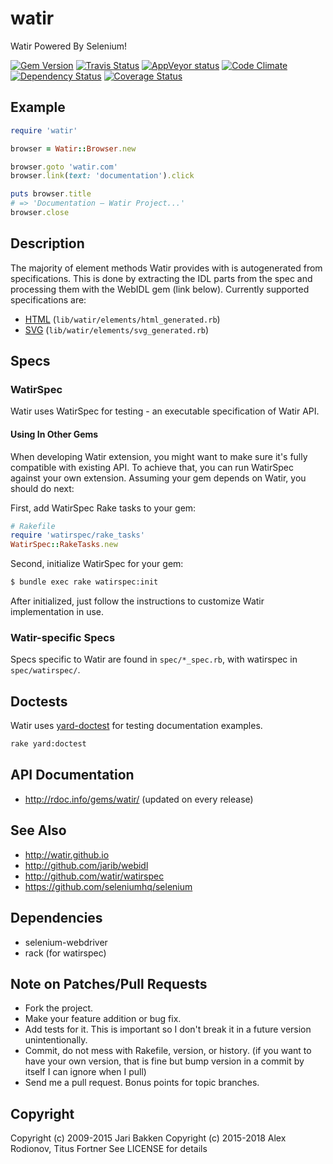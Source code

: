 # watir

Watir Powered By Selenium!

[![Gem Version](https://badge.fury.io/rb/watir.svg)](http://badge.fury.io/rb/watir)
[![Travis Status](https://travis-ci.org/watir/watir.svg?branch=master)](https://travis-ci.org/watir/watir)
[![AppVeyor status](https://ci.appveyor.com/api/projects/status/9vbb7pp5p4uyoott/branch/master?svg=true)](https://ci.appveyor.com/project/p0deje/watir)
[![Code Climate](https://codeclimate.com/github/watir/watir.svg)](https://codeclimate.com/github/watir/watir)
[![Dependency Status](https://gemnasium.com/watir/watir.svg)](https://gemnasium.com/watir/watir)
[![Coverage Status](https://coveralls.io/repos/watir/watir/badge.svg?branch=master)](https://coveralls.io/r/watir/watir)

## Example

```ruby
require 'watir'

browser = Watir::Browser.new

browser.goto 'watir.com'
browser.link(text: 'documentation').click

puts browser.title
# => 'Documentation – Watir Project...'
browser.close
```

## Description

The majority of element methods Watir provides with is autogenerated from specifications.
This is done by extracting the IDL parts from the spec and processing them with the WebIDL gem (link below).
Currently supported specifications are:

* [HTML](https://www.whatwg.org/specs/web-apps/current-work/) (`lib/watir/elements/html_generated.rb`)
* [SVG](http://www.w3.org/TR/SVG2/single-page.html) (`lib/watir/elements/svg_generated.rb`)

## Specs

### WatirSpec

Watir uses WatirSpec for testing - an executable specification of Watir API.

#### Using In Other Gems

When developing Watir extension, you might want to make sure it's fully compatible with
existing API. To achieve that, you can run WatirSpec against your own extension. Assuming
your gem depends on Watir, you should do next:

First, add WatirSpec Rake tasks to your gem:

```ruby
# Rakefile
require 'watirspec/rake_tasks'
WatirSpec::RakeTasks.new
```

Second, initialize WatirSpec for your gem:

```bash
$ bundle exec rake watirspec:init
```

After initialized, just follow the instructions to customize Watir implementation in use.

### Watir-specific Specs

Specs specific to Watir are found in `spec/*_spec.rb`, with watirspec in `spec/watirspec/`.

## Doctests

Watir uses [yard-doctest](https://github.com/p0deje/yard-doctest) for testing documentation examples.

```bash
rake yard:doctest
```

## API Documentation

* http://rdoc.info/gems/watir/ (updated on every release)

## See Also

* http://watir.github.io
* http://github.com/jarib/webidl
* http://github.com/watir/watirspec
* https://github.com/seleniumhq/selenium

## Dependencies

* selenium-webdriver
* rack (for watirspec)

## Note on Patches/Pull Requests

* Fork the project.
* Make your feature addition or bug fix.
* Add tests for it. This is important so I don't break it in a
  future version unintentionally.
* Commit, do not mess with Rakefile, version, or history.
  (if you want to have your own version, that is fine but bump version in a commit by itself I can ignore when I pull)
* Send me a pull request. Bonus points for topic branches.

## Copyright

Copyright (c) 2009-2015 Jari Bakken
Copyright (c) 2015-2018 Alex Rodionov, Titus Fortner
See LICENSE for details
